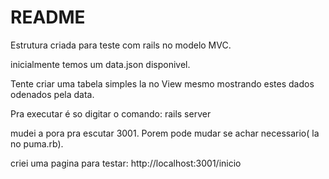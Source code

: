 # README

Estrutura criada para teste com rails no modelo MVC.

inicialmente temos  um data.json  disponivel.

Tente criar uma tabela simples  la no View mesmo mostrando estes dados odenados pela data.


Pra executar é so digitar o comando: rails server


mudei a pora pra escutar 3001. Porem pode mudar se achar necessario( la no puma.rb).

criei uma pagina para testar: http://localhost:3001/inicio




